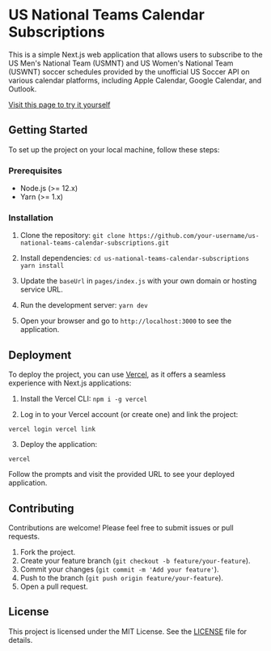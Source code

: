 US National Teams Calendar Subscriptions
========================================

This is a simple Next.js web application that allows users to subscribe to the US Men's National Team (USMNT) and US Women's National Team (USWNT) soccer schedules provided by the unofficial US Soccer API on various calendar platforms, including Apple Calendar, Google Calendar, and Outlook.

[Visit this page to try it yourself](https://usnationalteams-ical.vercel.app)

Getting Started
---------------

To set up the project on your local machine, follow these steps:

### Prerequisites

-   Node.js (>= 12.x)
-   Yarn (>= 1.x)

### Installation

1.  Clone the repository:
`git clone https://github.com/your-username/us-national-teams-calendar-subscriptions.git`

2.  Install dependencies:
`cd us-national-teams-calendar-subscriptions
yarn install`

3.  Update the `baseUrl` in `pages/index.js` with your own domain or hosting service URL.

4.  Run the development server: 
`yarn dev`

5.  Open your browser and go to `http://localhost:3000` to see the application.

Deployment
----------

To deploy the project, you can use [Vercel](https://vercel.com/), as it offers a seamless experience with Next.js applications:

1.  Install the Vercel CLI:
`npm i -g vercel`

2.  Log in to your Vercel account (or create one) and link the project:

`vercel login
vercel link`

3.  Deploy the application:

`vercel`

Follow the prompts and visit the provided URL to see your deployed application.

Contributing
------------

Contributions are welcome! Please feel free to submit issues or pull requests.

1.  Fork the project.
2.  Create your feature branch (`git checkout -b feature/your-feature`).
3.  Commit your changes (`git commit -m 'Add your feature'`).
4.  Push to the branch (`git push origin feature/your-feature`).
5.  Open a pull request.

License
-------

This project is licensed under the MIT License. See the [LICENSE](https://chat.openai.com/LICENSE) file for details.
